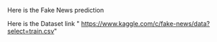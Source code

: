 Here is the Fake News prediction 

Here is the Dataset link " https://www.kaggle.com/c/fake-news/data?select=train.csv"
